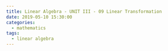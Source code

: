```yaml
---
title: Linear Algebra - UNIT III - 09 Linear Transformation
date: 2019-05-10 15:30:00
categories:
  - mathematics
tags:
  - linear algebra
---
```

